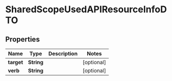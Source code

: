 
# SharedScopeUsedAPIResourceInfoDTO

## Properties
Name | Type | Description | Notes
------------ | ------------- | ------------- | -------------
**target** | **String** |  |  [optional]
**verb** | **String** |  |  [optional]



